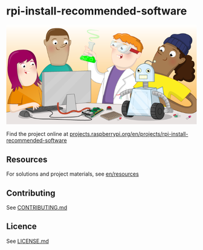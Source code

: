 # rpi-install-recommended-software

![rpi-install-recommended-software](banner.png)

Find the project online at [projects.raspberrypi.org/en/projects/rpi-install-recommended-software](https://projects.raspberrypi.org/en/projects/rpi-install-recommended-software)

## Resources
For solutions and project materials, see [en/resources](https://github.com/raspberrypilearning/rpi-install-recommended-software/tree/master/en/resources)

## Contributing
See [CONTRIBUTING.md](CONTRIBUTING.md)

## Licence
 See [LICENSE.md](LICENSE.md)